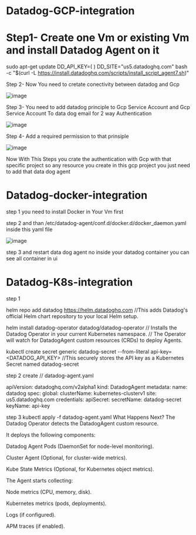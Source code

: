 # Datadog-GCP-integration
# Step1- Create one Vm or existing Vm and install Datadog Agent on it 
sudo apt-get update
DD_API_KEY=(                       ) DD_SITE="us5.datadoghq.com" bash -c "$(curl -L https://install.datadoghq.com/scripts/install_script_agent7.sh)"

 Step 2- Now You need to cretate conectivity between datadog and Gcp
 
![image](https://github.com/user-attachments/assets/d9913173-e609-4948-babf-fdb710efbd7b)

 Step 3- You need to add datadog principle to Gcp Service Account and Gcp Service Account To data dog email for 2 way Authentication
 
![image](https://github.com/user-attachments/assets/7bca0e30-06e4-44fa-9519-cbc78be58a33)

 Step 4- Add a required permission to that prinsiple 
 
![image](https://github.com/user-attachments/assets/f48fa248-e1c7-4e09-803f-fc6c825642f6)

 Now With This Steps you crate the authentication with Gcp with that specific project so any resource you create in this gcp project you just need to add that data dog agent 

 # Datadog-docker-integration
 step 1 you need to install Docker in Your Vm first 
 
 step 2 and than /etc/datadog-agent/conf.d/docker.d/docker_daemon.yaml
 inside this yaml file 
 
 ![image](https://github.com/user-attachments/assets/3ad4e705-af41-48f8-8051-f18d6a171311)
 
 step 3 and restart data dog agent 
 no inside your datadog container you can see all container in ui

 # Datadog-K8s-integration
step 1 

helm repo add datadog https://helm.datadoghq.com   //This adds Datadog's official Helm chart repository to your local Helm setup.

helm install datadog-operator datadog/datadog-operator  // Installs the Datadog Operator in your current Kubernetes namespace.
                                                        // The Operator will watch for DatadogAgent custom resources (CRDs) to deploy Agents.

kubectl create secret generic datadog-secret --from-literal api-key=<DATADOG_API_KEY>        //This securely stores the API key as a Kubernetes Secret named datadog-secret

step 2 create // datadog-agent.yaml

apiVersion: datadoghq.com/v2alpha1
kind: DatadogAgent
metadata:
  name: datadog
spec:
  global:
    clusterName: kubernetes-clusterv1
    site: us5.datadoghq.com
    credentials:
      apiSecret:
        secretName: datadog-secret
        keyName: api-key
        
step 3 kubectl apply -f datadog-agent.yaml
What Happens Next?
The Datadog Operator detects the DatadogAgent custom resource.

It deploys the following components:

Datadog Agent Pods (DaemonSet for node-level monitoring).

Cluster Agent (Optional, for cluster-wide metrics).

Kube State Metrics (Optional, for Kubernetes object metrics).

The Agent starts collecting:

Node metrics (CPU, memory, disk).

Kubernetes metrics (pods, deployments).

Logs (if configured).

APM traces (if enabled).






